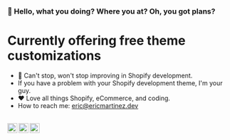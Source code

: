 ### 👋 Hello, what you doing? Where you at? Oh, you got plans?

# Currently offering free theme customizations

- 🛑 Can't stop, won't stop improving in Shopify development.  
- If you have a problem with your Shopify development theme, I'm your guy. 
- ❤️ Love all things Shopify, eCommerce, and coding. 
- How to reach me: eric@ericmartinez.dev
<br>
<a href="https://discord.gg/rbRE2QGE">
  <img align="left" alt="Eric's Discord" width="22px" src="https://raw.githubusercontent.com/peterthehan/peterthehan/master/assets/discord.svg" />
</a>
<a href="https://twitter.com/ericmartinezdev">
  <img align="left" alt="Eric Martinez | Twitter" width="22px" src="https://raw.githubusercontent.com/peterthehan/peterthehan/master/assets/twitter.svg" />
</a>
<a href="https://www.linkedin.com/in/eric-martinez-0b2232198/">
  <img align="left" alt="Eric's LinkedIN" width="22px" src="https://raw.githubusercontent.com/peterthehan/peterthehan/master/assets/linkedin.svg" />
</a>
